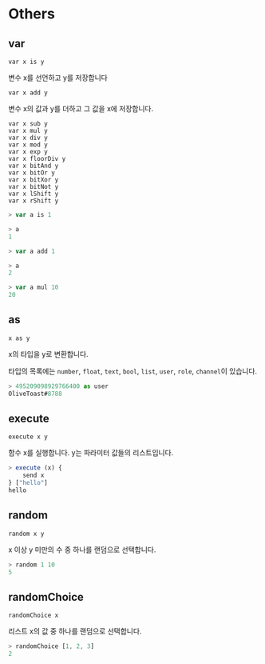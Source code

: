 # Others

## var

`var x is y`

변수 x를 선언하고 y를 저장합니다

`var x add y`

변수 x의 값과 y를 더하고 그 값을 x에 저장합니다.

`var x sub y`   
`var x mul y`   
`var x div y`   
`var x mod y`   
`var x exp y`   
`var x floorDiv y`   
`var x bitAnd y`   
`var x bitOr y`   
`var x bitXor y`   
`var x bitNot y`   
`var x lShift y`   
`var x rShift y`

```js
> var a is 1

> a
1

> var a add 1

> a
2

> var a mul 10
20
```

## as

`x as y`

x의 타입을 y로 변환합니다.

타입의 목록에는 `number`, `float`, `text`, `bool`, `list`, `user`, `role`, `channel`이 있습니다.

```js
> 495209098929766400 as user
OliveToast#8788
```

## execute

`execute x y`

함수 x를 실행합니다. y는 파라미터 값들의 리스트입니다.

```js
> execute (x) {
    send x
} ["hello"]
hello
```

## random

`random x y`

x 이상 y 미만의 수 중 하나를 랜덤으로 선택합니다.

```js
> random 1 10
5
```

## randomChoice

`randomChoice x`

리스트 x의 값 중 하나를 랜덤으로 선택합니다.

```js
> randomChoice [1, 2, 3]
2
```